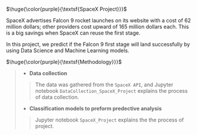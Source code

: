 $\huge{\color{purple}{\textsf{SpaceX Project}}}$

SpaceX advertises Falcon 9 rocket launches on its website with a cost of 62 million dollars; other providers cost upward of 165 million dollars each. This is a big savings when SpaceX can reuse the first stage. 

In this project, we predict if the Falcon 9 first stage will land successfully by using Data Science and Machine Learning models.


$\huge{\color{purple}{\textsf{Methodology}}}$
>
> * **Data collection** <br/>
>> The data was gathered from the `SpaceX API`, and Jupyter notebook `DataCollection_SpaceX_Project` explains the process of data collection.
> * **Classification models to preform predective analysis** <br/>
>> Jupyter notebook `SpaceX_Project` explains the the process of project.
